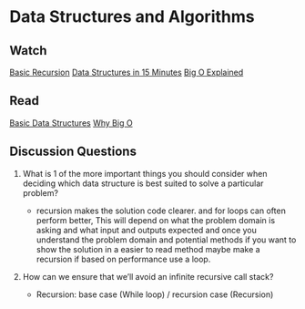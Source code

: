 # Data Structures and Algorithms

## Watch

[Basic Recursion](https://www.youtube.com/watch?v=vPEJSJMg4jY)
[Data Structures in 15 Minutes](https://www.youtube.com/watch?v=sVxBVvlnJsM)
[Big O Explained](https://www.youtube.com/watch?v=v4cd1O4zkGw)

## Read

[Basic Data Structures](https://towardsdatascience.com/8-common-data-structures-every-programmer-must-know-171acf6a1a42)
[Why Big O](https://triplebyte.com/blog/why-you-should-learn-big-o-and-stop-hacking-your-way-through-algorithms)

## Discussion Questions

1. What is 1 of the more important things you should consider when deciding which data structure is best suited to solve a particular problem?
    - recursion makes the solution code clearer. and for loops can often perform better, This will depend on what the problem domain is asking and what input and outputs expected and once you understand the problem domain and potential methods if you want to show the solution in a easier to read method maybe make a recursion if based on performance use a loop.

2. How can we ensure that we’ll avoid an infinite recursive call stack?
    - Recursion: base case (While loop) / recursion case (Recursion)
